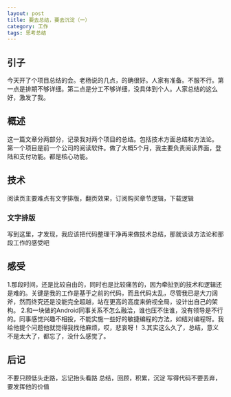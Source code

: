 ```yaml
---
layout: post
title: 要去总结，要去沉淀（一）
category: 工作
tags: 思考总结
---
```

## 引子
今天开了个项目总结的会。老杨说的几点，的确很好。人家有准备。不服不行。第一点是排期不够详细。第二点是分工不够详细，没具体到个人。人家总结的这么好，激发了我。
## 概述
这一篇文章分两部分，记录我对两个项目的总结。包括技术方面总结和方法论。
第一个项目是前一个公司的阅读软件。做了大概5个月，我主要负责阅读界面，登陆和支付功能。都是核心功能。
## 技术
阅读页主要难点有文字排版，翻页效果，订阅购买章节逻辑，下载逻辑
### 文字排版
写到这里，才发现，我应该把代码整理干净再来做技术总结，那就谈谈方法论和那段工作的感受吧
## 感受
1.那段时间，还是比较自由的，同时也是比较痛苦的，因为牵扯到的技术和逻辑还是难的。关键是我的工作是基于之前的代码，而且代码太乱，尽管我已是大刀阔斧，然而终究还是没能完全超越，站在更高的高度来俯视全局，设计出自己的架构。
2.和一块做的Android同事关系不怎么融洽，谁也压不住谁，没有领导是不行的。同事感觉兴趣不相投，不能实施一些好的敏捷编程的方法，如结对编程呀。我给他提个问题他就觉得我找他麻烦，哎，悲哀呀！
3.其实这么久了，总结，意义不是太大了，都忘了，没什么感觉了。
## 后记
不要只顾低头走路，忘记抬头看路
总结，回顾，积累，沉淀
写得代码不要丢弃，要发挥他的价值
